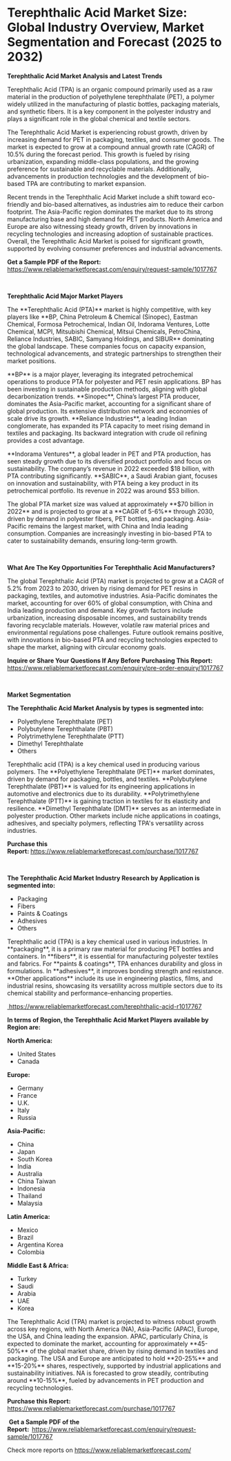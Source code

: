 <p><h1>Terephthalic Acid Market Size: Global Industry Overview, Market Segmentation and Forecast (2025 to 2032)</h1></p><p><strong>Terephthalic Acid Market Analysis and Latest Trends</strong></p>
<p><p>Terephthalic Acid (TPA) is an organic compound primarily used as a raw material in the production of polyethylene terephthalate (PET), a polymer widely utilized in the manufacturing of plastic bottles, packaging materials, and synthetic fibers. It is a key component in the polyester industry and plays a significant role in the global chemical and textile sectors.</p><p>The Terephthalic Acid Market is experiencing robust growth, driven by increasing demand for PET in packaging, textiles, and consumer goods. The market is expected to grow at a compound annual growth rate (CAGR) of 10.5% during the forecast period. This growth is fueled by rising urbanization, expanding middle-class populations, and the growing preference for sustainable and recyclable materials. Additionally, advancements in production technologies and the development of bio-based TPA are contributing to market expansion.</p><p>Recent trends in the Terephthalic Acid Market include a shift toward eco-friendly and bio-based alternatives, as industries aim to reduce their carbon footprint. The Asia-Pacific region dominates the market due to its strong manufacturing base and high demand for PET products. North America and Europe are also witnessing steady growth, driven by innovations in recycling technologies and increasing adoption of sustainable practices. Overall, the Terephthalic Acid Market is poised for significant growth, supported by evolving consumer preferences and industrial advancements.</p></p>
<p><strong>Get a Sample PDF of the Report:&nbsp;</strong> <a href="https://www.reliablemarketforecast.com/enquiry/request-sample/1017767?utm_campaign=1743&utm_medium=2&utm_source=Github&utm_content=ia&utm_term=25012025&utm_id=terephthalic-acid">https://www.reliablemarketforecast.com/enquiry/request-sample/1017767</a></p>
<p>&nbsp;</p>
<p><strong>Terephthalic Acid Major Market Players</strong></p>
<p><p>The **Terephthalic Acid (PTA)** market is highly competitive, with key players like **BP, China Petroleum & Chemical (Sinopec), Eastman Chemical, Formosa Petrochemical, Indian Oil, Indorama Ventures, Lotte Chemical, MCPI, Mitsubishi Chemical, Mitsui Chemicals, PetroChina, Reliance Industries, SABIC, Samyang Holdings, and SIBUR** dominating the global landscape. These companies focus on capacity expansion, technological advancements, and strategic partnerships to strengthen their market positions.</p><p>**BP** is a major player, leveraging its integrated petrochemical operations to produce PTA for polyester and PET resin applications. BP has been investing in sustainable production methods, aligning with global decarbonization trends. **Sinopec**, China’s largest PTA producer, dominates the Asia-Pacific market, accounting for a significant share of global production. Its extensive distribution network and economies of scale drive its growth. **Reliance Industries**, a leading Indian conglomerate, has expanded its PTA capacity to meet rising demand in textiles and packaging. Its backward integration with crude oil refining provides a cost advantage.</p><p>**Indorama Ventures**, a global leader in PET and PTA production, has seen steady growth due to its diversified product portfolio and focus on sustainability. The company’s revenue in 2022 exceeded $18 billion, with PTA contributing significantly. **SABIC**, a Saudi Arabian giant, focuses on innovation and sustainability, with PTA being a key product in its petrochemical portfolio. Its revenue in 2022 was around $53 billion.</p><p>The global PTA market size was valued at approximately **$70 billion in 2022** and is projected to grow at a **CAGR of 5-6%** through 2030, driven by demand in polyester fibers, PET bottles, and packaging. Asia-Pacific remains the largest market, with China and India leading consumption. Companies are increasingly investing in bio-based PTA to cater to sustainability demands, ensuring long-term growth.</p></p>
<p>&nbsp;</p>
<p><strong>What Are The Key Opportunities For Terephthalic Acid Manufacturers?</strong></p>
<p><p>The global Terephthalic Acid (PTA) market is projected to grow at a CAGR of 5.2% from 2023 to 2030, driven by rising demand for PET resins in packaging, textiles, and automotive industries. Asia-Pacific dominates the market, accounting for over 60% of global consumption, with China and India leading production and demand. Key growth factors include urbanization, increasing disposable incomes, and sustainability trends favoring recyclable materials. However, volatile raw material prices and environmental regulations pose challenges. Future outlook remains positive, with innovations in bio-based PTA and recycling technologies expected to shape the market, aligning with circular economy goals.</p></p>
<p><strong>Inquire or Share Your Questions If Any Before Purchasing This Report:</strong> <a href="https://www.reliablemarketforecast.com/enquiry/pre-order-enquiry/1017767?utm_campaign=1743&utm_medium=2&utm_source=Github&utm_content=ia&utm_term=25012025&utm_id=terephthalic-acid">https://www.reliablemarketforecast.com/enquiry/pre-order-enquiry/1017767</a></p>
<p>&nbsp;</p>
<p><strong>Market Segmentation</strong></p>
<p><strong>The Terephthalic Acid Market Analysis by types is segmented into:</strong></p>
<p><ul><li>Polyethylene Terephthalate (PET)</li><li>Polybutylene Terephthalate (PBT)</li><li>Polytrimethylene Terephthalate (PTT)</li><li>Dimethyl Terephthalate</li><li>Others</li></ul></p>
<p><p>Terephthalic acid (TPA) is a key chemical used in producing various polymers. The **Polyethylene Terephthalate (PET)** market dominates, driven by demand for packaging, bottles, and textiles. **Polybutylene Terephthalate (PBT)** is valued for its engineering applications in automotive and electronics due to its durability. **Polytrimethylene Terephthalate (PTT)** is gaining traction in textiles for its elasticity and resilience. **Dimethyl Terephthalate (DMT)** serves as an intermediate in polyester production. Other markets include niche applications in coatings, adhesives, and specialty polymers, reflecting TPA's versatility across industries.</p></p>
<p><strong>Purchase this Report:&nbsp;</strong><a href="https://www.reliablemarketforecast.com/purchase/1017767?utm_campaign=1743&utm_medium=2&utm_source=Github&utm_content=ia&utm_term=25012025&utm_id=terephthalic-acid">https://www.reliablemarketforecast.com/purchase/1017767</a></p>
<p>&nbsp;</p>
<p><strong>The Terephthalic Acid Market Industry Research by Application is segmented into:</strong></p>
<p><ul><li>Packaging</li><li>Fibers</li><li>Paints & Coatings</li><li>Adhesives</li><li>Others</li></ul></p>
<p><p>Terephthalic acid (TPA) is a key chemical used in various industries. In **packaging**, it is a primary raw material for producing PET bottles and containers. In **fibers**, it is essential for manufacturing polyester textiles and fabrics. For **paints & coatings**, TPA enhances durability and gloss in formulations. In **adhesives**, it improves bonding strength and resistance. **Other applications** include its use in engineering plastics, films, and industrial resins, showcasing its versatility across multiple sectors due to its chemical stability and performance-enhancing properties.</p></p>
<p><a href="https://www.reliablemarketforecast.com/terephthalic-acid-r1017767?utm_campaign=1743&utm_medium=2&utm_source=Github&utm_content=ia&utm_term=25012025&utm_id=terephthalic-acid">&nbsp;https://www.reliablemarketforecast.com/terephthalic-acid-r1017767</a></p>
<p><strong>In terms of Region, the Terephthalic Acid Market Players available by Region are:</strong></p>
<p>
    <p> <strong> North America: </strong>
        <ul>
            <li>United States</li>
            <li>Canada</li>
        </ul>
        </p> 
    <p> <strong> Europe: </strong>
        <ul>
            <li>Germany</li>
            <li>France</li>
            <li>U.K.</li>
            <li>Italy</li>
            <li>Russia</li>
        </ul>
        </p> 
    <p> <strong> Asia-Pacific: </strong>
        <ul>
            <li>China</li>
            <li>Japan</li>
            <li>South Korea</li>
            <li>India</li>
            <li>Australia</li>
            <li>China Taiwan</li>
            <li>Indonesia</li>
            <li>Thailand</li>
            <li>Malaysia</li>
        </ul>
        </p> 
    <p> <strong> Latin America: </strong>
        <ul>
            <li>Mexico</li>
            <li>Brazil</li>
            <li>Argentina Korea</li>
            <li>Colombia</li>
        </ul>
        </p> 
    <p> <strong> Middle East & Africa: </strong>
        <ul>
            <li>Turkey</li>
            <li>Saudi</li>
            <li>Arabia</li>
            <li>UAE</li>
            <li>Korea</li>
        </ul>
    </p>
    </p>
<p><p>The Terephthalic Acid (TPA) market is projected to witness robust growth across key regions, with North America (NA), Asia-Pacific (APAC), Europe, the USA, and China leading the expansion. APAC, particularly China, is expected to dominate the market, accounting for approximately **45-50%** of the global market share, driven by rising demand in textiles and packaging. The USA and Europe are anticipated to hold **20-25%** and **15-20%** shares, respectively, supported by industrial applications and sustainability initiatives. NA is forecasted to grow steadily, contributing around **10-15%**, fueled by advancements in PET production and recycling technologies.</p></p>
<p><strong>Purchase this Report: </strong><a href="https://www.reliablemarketforecast.com/purchase/1017767?utm_campaign=1743&utm_medium=2&utm_source=Github&utm_content=ia&utm_term=25012025&utm_id=terephthalic-acid">https://www.reliablemarketforecast.com/purchase/1017767</a></p>
<p>&nbsp;<strong>Get a Sample PDF of the Report:&nbsp;&nbsp;</strong><a href="https://www.reliablemarketforecast.com/enquiry/request-sample/1017767?utm_campaign=1743&utm_medium=2&utm_source=Github&utm_content=ia&utm_term=25012025&utm_id=terephthalic-acid">https://www.reliablemarketforecast.com/enquiry/request-sample/1017767</a></p>
<p><strong></strong></p>
<p>Check more reports on <a href="https://www.reliablemarketforecast.com/?utm_campaign=1743&utm_medium=2&utm_source=Github&utm_content=ia&utm_term=25012025&utm_id=terephthalic-acid">https://www.reliablemarketforecast.com/</a></p>